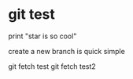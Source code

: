 # git test

print "star is so cool"

create a new branch is quick simple

git fetch test
git fetch test2
